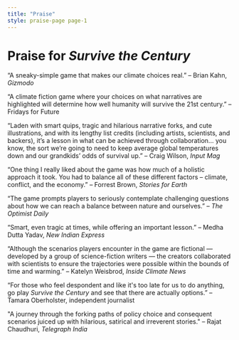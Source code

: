 ```yaml
---
title: "Praise"
style: praise-page page-1
---
```


# Praise for *Survive the Century*

“A sneaky-simple game that makes our climate choices real.” – Brian Kahn, *Gizmodo*

“A climate fiction game where your choices on what narratives are highlighted will determine how well humanity will survive the 21st century.” – Fridays for Future

“Laden with smart quips, tragic and hilarious narrative forks, and cute illustrations, and with its lengthy list credits (including artists, scientists, and backers), it’s a lesson in what can be achieved through collaboration... you know, the sort we’re going to need to keep average global temperatures down and our grandkids’ odds of survival up.” – Craig Wilson, *Input Mag*

“One thing I really liked about the game was how much of a holistic approach it took. You had to balance all of these different factors – climate, conflict, and the economy.” – Forrest Brown, *Stories for Earth*

“The game prompts players to seriously contemplate challenging questions about how we can reach a balance between nature and ourselves.” – *The Optimist Daily*

“Smart, even tragic at times, while offering an important lesson.” – Medha Dutta Yadav, *New Indian Express*

“Although the scenarios players encounter in the game are fictional — developed by a group of science-fiction writers — the creators collaborated with scientists to ensure the trajectories were possible within the bounds of time and warming.” – Katelyn Weisbrod, *Inside Climate News*

“For those who feel despondent and like it's too late for us to do anything, go play *Survive the Century* and see that there are actually options.” – Tamara Oberholster, independent journalist

"A journey through the forking paths of policy choice and consequent scenarios juiced up with hilarious, satirical and irreverent stories." – Rajat Chaudhuri, *Telegraph India*
